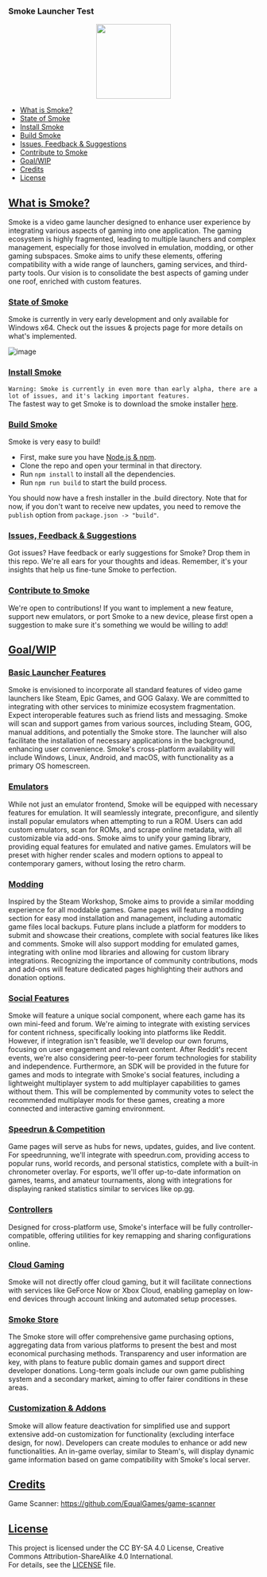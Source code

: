 ### Smoke Launcher Test

<p align="center">
  <img width="150" height="150" src="https://github.com/FlareForge/smoke/assets/137607414/33a8a6c7-4d0f-40c9-82c8-9eaaf67d9446">
</p>

- [What is Smoke?](#what-is-smoke)
- [State of Smoke](#state-of-smoke)
- [Install Smoke](#install-smoke)
- [Build Smoke](#build-smoke)
- [Issues, Feedback & Suggestions](#issues-feedback--suggestions)
- [Contribute to Smoke](#contribute-to-smoke)
- [Goal/WIP](#goalwip)
- [Credits](#credits)
- [License](#license)

## [What is Smoke?](#what-is-smoke)
Smoke is a video game launcher designed to enhance user experience by integrating various aspects of gaming into one application. The gaming ecosystem is highly fragmented, leading to multiple launchers and complex management, especially for those involved in emulation, modding, or other gaming subspaces. Smoke aims to unify these elements, offering compatibility with a wide range of launchers, gaming services, and third-party tools. Our vision is to consolidate the best aspects of gaming under one roof, enriched with custom features.

### [State of Smoke](#state-of-smoke)
Smoke is currently in very early development and only available for Windows x64. Check out the issues & projects page for more details on what's implemented.

![image](https://github.com/FlareForge/smoke/assets/137607414/4de60305-6d72-4363-a356-da63ee430268)

### [Install Smoke](#install-smoke)
`Warning: Smoke is currently in even more than early alpha, there are a lot of issues, and it's lacking important features.`\
The fastest way to get Smoke is to download the smoke installer [here](https://mgwbnslnolkjpugojhun.supabase.co/storage/v1/object/public/delivery/smoke_installer.exe).

### [Build Smoke](#build-smoke)
Smoke is very easy to build!
- First, make sure you have [Node.js & npm](https://nodejs.org/en).
- Clone the repo and open your terminal in that directory.
- Run `npm install` to install all the dependencies.
- Run `npm run build` to start the build process.

You should now have a fresh installer in the .build directory. Note that for now, if you don't want to receive new updates, you need to remove the `publish` option from `package.json -> "build"`.

### [Issues, Feedback & Suggestions](#issues-feedback--suggestions)
Got issues? Have feedback or early suggestions for Smoke? Drop them in this repo. We're all ears for your thoughts and ideas. Remember, it's your insights that help us fine-tune Smoke to perfection.

### [Contribute to Smoke](#contribute-to-smoke)
We're open to contributions! If you want to implement a new feature, support new emulators, or port Smoke to a new device, please first open a suggestion to make sure it's something we would be willing to add!

## [Goal/WIP](#goalwip)
### [Basic Launcher Features](#basic-launcher-features)
Smoke is envisioned to incorporate all standard features of video game launchers like Steam, Epic Games, and GOG Galaxy. We are committed to integrating with other services to minimize ecosystem fragmentation. Expect interoperable features such as friend lists and messaging. Smoke will scan and support games from various sources, including Steam, GOG, manual additions, and potentially the Smoke store. The launcher will also facilitate the installation of necessary applications in the background, enhancing user convenience. Smoke's cross-platform availability will include Windows, Linux, Android, and macOS, with functionality as a primary OS homescreen.

### [Emulators](#emulators)
While not just an emulator frontend, Smoke will be equipped with necessary features for emulation. It will seamlessly integrate, preconfigure, and silently install popular emulators when attempting to run a ROM. Users can add custom emulators, scan for ROMs, and scrape online metadata, with all customizable via add-ons. Smoke aims to unify your gaming library, providing equal features for emulated and native games. Emulators will be preset with higher render scales and modern options to appeal to contemporary gamers, without losing the retro charm.

### [Modding](#modding)
Inspired by the Steam Workshop, Smoke aims to provide a similar modding experience for all moddable games. Game pages will feature a modding section for easy mod installation and management, including automatic game files local backups. Future plans include a platform for modders to submit and showcase their creations, complete with social features like likes and comments. Smoke will also support modding for emulated games, integrating with online mod libraries and allowing for custom library integrations. Recognizing the importance of community contributions, mods and add-ons will feature dedicated pages highlighting their authors and donation options.

### [Social Features](#social-features)
Smoke will feature a unique social component, where each game has its own mini-feed and forum. We're aiming to integrate with existing services for content richness, specifically looking into platforms like Reddit. However, if integration isn't feasible, we'll develop our own forums, focusing on user engagement and relevant content. After Reddit's recent events, we're also considering peer-to-peer forum technologies for stability and independence. Furthermore, an SDK will be provided in the future for games and mods to integrate with Smoke's social features, including a lightweight multiplayer system to add multiplayer capabilities to games without them. This will be complemented by community votes to select the recommended multiplayer mods for these games, creating a more connected and interactive gaming environment.

### [Speedrun & Competition](#speedrun--competition)
Game pages will serve as hubs for news, updates, guides, and live content. For speedrunning, we'll integrate with speedrun.com, providing access to popular runs, world records, and personal statistics, complete with a built-in chronometer overlay. For esports, we'll offer up-to-date information on games, teams, and amateur tournaments, along with integrations for displaying ranked statistics similar to services like op.gg.

### [Controllers](#controllers)
Designed for cross-platform use, Smoke's interface will be fully controller-compatible, offering utilities for key remapping and sharing configurations online.

### [Cloud Gaming](#cloud-gaming)
Smoke will not directly offer cloud gaming, but it will facilitate connections with services like GeForce Now or Xbox Cloud, enabling gameplay on low-end devices through account linking and automated setup processes.

### [Smoke Store](#smoke-store)
The Smoke store will offer comprehensive game purchasing options, aggregating data from various platforms to present the best and most economical purchasing methods. Transparency and user information are key, with plans to feature public domain games and support direct developer donations. Long-term goals include our own game publishing system and a secondary market, aiming to offer fairer conditions in these areas.

### [Customization & Addons](#customization--addons)
Smoke will allow feature deactivation for simplified use and support extensive add-on customization for functionality (excluding interface design, for now). Developers can create modules to enhance or add new functionalities. An in-game overlay, similar to Steam's, will display dynamic game information based on game compatibility with Smoke's local server.

## [Credits](#credits)

Game Scanner: https://github.com/EqualGames/game-scanner

## [License](#license)

This project is licensed under the CC BY-SA 4.0 License, Creative Commons Attribution-ShareAlike 4.0 International.\
For details, see the [LICENSE](LICENSE) file.
